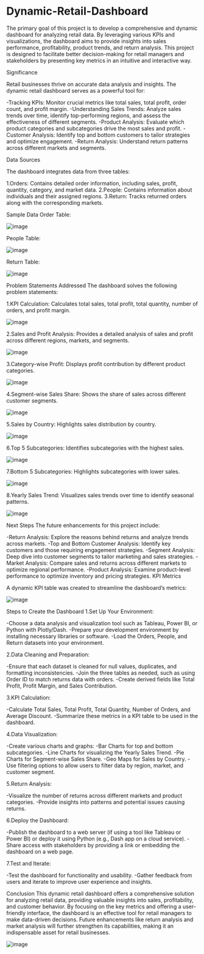 # Dynamic-Retail-Dashboard
The primary goal of this project is to develop a comprehensive and dynamic dashboard for analyzing retail data. By leveraging various KPIs and visualizations, the dashboard aims to provide insights into sales performance, profitability, product trends, and return analysis. This project is designed to facilitate better decision-making for retail managers and stakeholders by presenting key metrics in an intuitive and interactive way.

Significance

Retail businesses thrive on accurate data analysis and insights. The dynamic retail dashboard serves as a powerful tool for:

-Tracking KPIs: Monitor crucial metrics like total sales, total profit, order count, and profit margin.
-Understanding Sales Trends: Analyze sales trends over time, identify top-performing regions, and assess the effectiveness of different segments.
-Product Analysis: Evaluate which product categories and subcategories drive the most sales and profit.
-Customer Analysis: Identify top and bottom customers to tailor strategies and optimize engagement.
-Return Analysis: Understand return patterns across different markets and segments.

Data Sources

The dashboard integrates data from three tables:

1.Orders: Contains detailed order information, including sales, profit, quantity, category, and market data.
2.People: Contains information about individuals and their assigned regions.
3.Return: Tracks returned orders along with the corresponding markets.

Sample Data
Order Table:

![image](https://github.com/user-attachments/assets/4a359d24-5376-480d-b68c-b3320301d5a8)



People Table:

![image](https://github.com/user-attachments/assets/a0a016d2-0246-427e-b2ae-340c4f3404ad)


Return Table:

![image](https://github.com/user-attachments/assets/be0fde37-d079-49bb-ab9c-f94ca63415c6)


Problem Statements Addressed
The dashboard solves the following problem statements:

1.KPI Calculation: Calculates total sales, total profit, total quantity, number of orders, and profit margin.

![image](https://github.com/user-attachments/assets/00bc7911-4c6b-4089-b767-ef5de691df60)

2.Sales and Profit Analysis: Provides a detailed analysis of sales and profit across different regions, markets, and segments.

![image](https://github.com/user-attachments/assets/19c76258-965a-474e-89d9-43c9265ee96c)

3.Category-wise Profit: Displays profit contribution by different product categories.

![image](https://github.com/user-attachments/assets/3028fe96-cb97-40d3-829f-1e982c3c5425)

4.Segment-wise Sales Share: Shows the share of sales across different customer segments.

![image](https://github.com/user-attachments/assets/dab2dc21-1c84-4a3d-9887-718854b7cc3c)

5.Sales by Country: Highlights sales distribution by country.

![image](https://github.com/user-attachments/assets/ff9d129d-67a7-4e22-bacf-8123afa4f1b0)

6.Top 5 Subcategories: Identifies subcategories with the highest sales.

![image](https://github.com/user-attachments/assets/b6a499f8-b8ee-45b2-a4ea-a62c99435329)

7.Bottom 5 Subcategories: Highlights subcategories with lower sales.

![image](https://github.com/user-attachments/assets/5c69afe1-36fe-42b3-821d-9c38d6387d0a)

8.Yearly Sales Trend: Visualizes sales trends over time to identify seasonal patterns.

![image](https://github.com/user-attachments/assets/d74358c9-6de0-4a3e-8c6d-72e5f1ad39cf)

Next Steps
The future enhancements for this project include:

-Return Analysis: Explore the reasons behind returns and analyze trends across markets.
-Top and Bottom Customer Analysis: Identify key customers and those requiring engagement strategies.
-Segment Analysis: Deep dive into customer segments to tailor marketing and sales strategies.
-Market Analysis: Compare sales and returns across different markets to optimize regional performance.
-Product Analysis: Examine product-level performance to optimize inventory and pricing strategies.
KPI Metrics

A dynamic KPI table was created to streamline the dashboard’s metrics:


![image](https://github.com/user-attachments/assets/8cce665d-47c7-4204-b75f-d6ee37e4a322)

Steps to Create the Dashboard
1.Set Up Your Environment:

-Choose a data analysis and visualization tool such as Tableau, Power BI, or Python with Plotly/Dash.
-Prepare your development environment by installing necessary libraries or software.
-Load the Orders, People, and Return datasets into your environment.

2.Data Cleaning and Preparation:

-Ensure that each dataset is cleaned for null values, duplicates, and formatting inconsistencies.
-Join the three tables as needed, such as using Order ID to match returns data with orders.
-Create derived fields like Total Profit, Profit Margin, and Sales Contribution.

3.KPI Calculation:

-Calculate Total Sales, Total Profit, Total Quantity, Number of Orders, and Average Discount.
-Summarize these metrics in a KPI table to be used in the dashboard.

4.Data Visualization:

-Create various charts and graphs:
-Bar Charts for top and bottom subcategories.
-Line Charts for visualizing the Yearly Sales Trend.
-Pie Charts for Segment-wise Sales Share.
-Geo Maps for Sales by Country.
-Use filtering options to allow users to filter data by region, market, and customer segment.

5.Return Analysis:

-Visualize the number of returns across different markets and product categories.
-Provide insights into patterns and potential issues causing returns.

6.Deploy the Dashboard:

-Publish the dashboard to a web server (if using a tool like Tableau or Power BI) or deploy it using Python (e.g., Dash app on a cloud service).
-Share access with stakeholders by providing a link or embedding the dashboard on a web page.

7.Test and Iterate:

-Test the dashboard for functionality and usability.
-Gather feedback from users and iterate to improve user experience and insights.


Conclusion
This dynamic retail dashboard offers a comprehensive solution for analyzing retail data, providing valuable insights into sales, profitability, and customer behavior. By focusing on the key metrics and offering a user-friendly interface, the dashboard is an effective tool for retail managers to make data-driven decisions. Future enhancements like return analysis and market analysis will further strengthen its capabilities, making it an indispensable asset for retail businesses.

![image](https://github.com/user-attachments/assets/e2176133-5f6d-4ce6-ba33-e5e26941e629)











